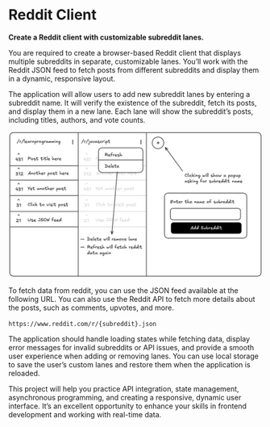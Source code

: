 # Reddit Client
**Create a Reddit client with customizable subreddit lanes.**

You are required to create a browser-based Reddit client that displays multiple subreddits in separate, customizable lanes. You’ll work with the Reddit JSON feed to fetch posts from different subreddits and display them in a dynamic, responsive layout.

The application will allow users to add new subreddit lanes by entering a subreddit name. It will verify the existence of the subreddit, fetch its posts, and display them in a new lane. Each lane will show the subreddit’s posts, including titles, authors, and vote counts.

![Example of a reddit client](img/reddit-client-example.webp)

To fetch data from reddit, you can use the JSON feed available at the following URL. You can also use the Reddit API to fetch more details about the posts, such as comments, upvotes, and more.

`https://www.reddit.com/r/{subreddit}.json`

The application should handle loading states while fetching data, display error messages for invalid subreddits or API issues, and provide a smooth user experience when adding or removing lanes. You can use local storage to save the user’s custom lanes and restore them when the application is reloaded.

This project will help you practice API integration, state management, asynchronous programming, and creating a responsive, dynamic user interface. It’s an excellent opportunity to enhance your skills in frontend development and working with real-time data.